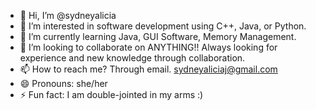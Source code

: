 - 👋 Hi, I’m @sydneyalicia
- 👀 I’m interested in software development using C++, Java, or Python. 
- 🌱 I’m currently learning Java, GUI Software, Memory Management.
- 💞️ I’m looking to collaborate on ANYTHING!! Always looking for experience and new knowledge through collaboration.
- 📫 How to reach me? Through email. sydneyaliciaj@gmail.com
- 😄 Pronouns: she/her
- ⚡ Fun fact: I am double-jointed in my arms :)

<!---
sydneyalicia/sydneyalicia is a ✨ special ✨ repository because its `README.md` (this file) appears on your GitHub profile.
You can click the Preview link to take a look at your changes.
--->
